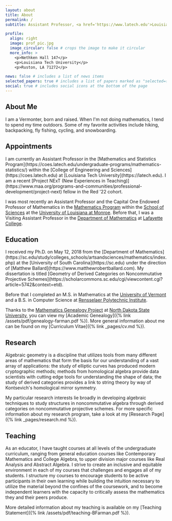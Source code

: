 ```yaml
---
layout: about
title: About
permalink: /
subtitle: Assistant Professor, <a href='https://www.latech.edu'>Louisiana Tech University</a>.

profile:
  align: right
  image: prof_pic.jpg
  image_circular: false # crops the image to make it circular
  more_info: >
    <p>Nethken Hall 147</p>
    <p>Louisiana Tech University</p>
    <p>Ruston, LA 71272</p>

news: false # includes a list of news items
selected_papers: true # includes a list of papers marked as "selected={true}"
social: true # includes social icons at the bottom of the page
---
```


<h2>About Me</h2>
I am a Vermonter, born and raised.
When I'm not doing mathematics, I tend to spend my time outdoors.
Some of my favorite activities include hiking, backpacking, fly fishing, cycling, and snowboarding.

<h2>Appointments</h2>
I am currently an Assistant Professor in the [Mathematics and Statistics Program](https://coes.latech.edu/undergraduate-programs/mathematics-statistics/) within the [College of Engineering and Sciences](https://coes.latech.edu) at [Louisiana Tech University](https://latech.edu).
I am a recent [Project NExT (New Experiences in Teaching)](https://www.maa.org/programs-and-communities/professional-development/project-next) fellow in the Red '22 cohort.

I was most recently an Assistant Professor and the Capital One Endowed Professor of Mathematics in the [Mathematics Program](https://ulm.edu/math) within the [School of Sciences](https://www.ulm.edu/sciences/) at the [University of Louisiana at Monroe](https://ulm.edu).
Before that, I was a Visiting Assistant Professor in the [Department of Mathematics](http://math.lafayette.edu) at [Lafayette College](http://lafayette.edu).

<h2>Education</h2>
I received my Ph.D. on May 12, 2018 from the [Department of Mathematics](https://sc.edu/study/colleges_schools/artsandsciences/mathematics/index.php) at the [University of South Carolina](https://sc.edu) under the direction of [Matthew Ballard](https://www.matthewrobertballard.com). My dissertation is titled [Geometry of Derived Categories on Noncommutative Projective Schemes](https://scholarcommons.sc.edu/cgi/viewcontent.cgi?article=5742&context=etd).

Before that I completed an M.S. in Mathematics at the [University of Vermont](https://uvm.edu) and a B.S. in Computer Science at [Rensselaer Polytechnic Institute](https://rpi.edu).

Thanks to the [Mathematics Genealogy Project](https://www.genealogy.math.ndsu.nodak.edu/) at [North Dakota State University](https://www.ndsu.edu/math/), you can view my [Academic Genealogy]({% link /assets/pdf/genealogy-farman.pdf %}).
More general information about me can be found on my [Curriculum Vitae]({% link _pages/cv.md %}).

<h2>Research</h2>
Algebraic geometry is a discipline that utilizes tools from many different areas of mathematics that form the basis for our understanding of a vast array of applications: the study of elliptic curves has produced modern cryptographic methods; methods from homological algebra provide data scientists with cutting edge tools for understanding the shape of data; the study of derived categories provides a link to string theory by way of Kontsevich's homological mirror symmetry.

My particular research interests lie broadly in developing algebraic techniques to study structures in noncommutative algebra through derived categories on noncommutative projective schemes.
For more specific information about my research program, take a look at my [Research Page]({% link _pages/research.md %}).

<h2>Teaching</h2>
As an educator, I have taught courses at all levels of the undergraduate curriculum, ranging from general education courses like Contemporary Mathematics and College Algebra, to upper division major courses like Real Analysis and Abstract Algebra.
I strive to create an inclusive and equitable environment in each of my courses that challenges and engages all of my students.
I structure my courses to encourage students to be active participants in their own learning while building the intuition necessary to utilize the material beyond the confines of the coursework, and to become independent learners with the capacity to critically assess the mathematics they and their peers produce.

More detailed information about my teaching is available on my [Teaching Statement]({% link /assets/pdf/teaching-BFarman.pdf %}).
